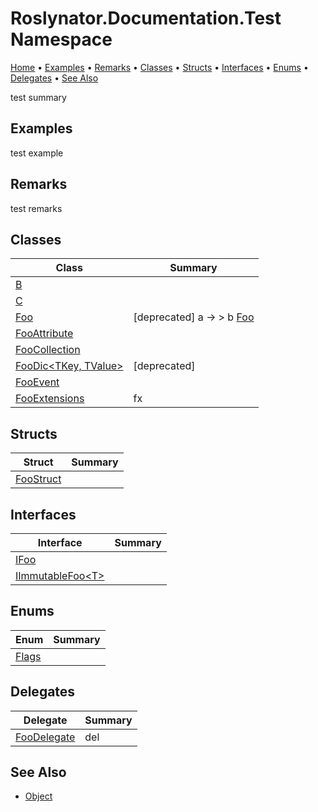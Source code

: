 <a name="_Top"></a>

# Roslynator\.Documentation\.Test Namespace

[Home](../../../README.md#_Top) &#x2022; [Examples](#examples) &#x2022; [Remarks](#remarks) &#x2022; [Classes](#classes) &#x2022; [Structs](#structs) &#x2022; [Interfaces](#interfaces) &#x2022; [Enums](#enums) &#x2022; [Delegates](#delegates) &#x2022; [See Also](#see-also)

test summary

## Examples

test example

## Remarks

test remarks

## Classes

| Class | Summary |
| ----- | ------- |
| [B](B/README.md#_Top) | |
| [C](C/README.md#_Top) | |
| [Foo](Foo/README.md#_Top) | \[deprecated\] a → > b [Foo](Foo/README.md#_Top) |
| [FooAttribute](FooAttribute/README.md#_Top) | |
| [FooCollection](FooCollection/README.md#_Top) | |
| [FooDic\<TKey, TValue>](FooDic-2/README.md#_Top) | \[deprecated\]  |
| [FooEvent](FooEvent/README.md#_Top) | |
| [FooExtensions](FooExtensions/README.md#_Top) | fx |

## Structs

| Struct | Summary |
| ------ | ------- |
| [FooStruct](FooStruct/README.md#_Top) | |

## Interfaces

| Interface | Summary |
| --------- | ------- |
| [IFoo](IFoo/README.md#_Top) | |
| [IImmutableFoo\<T>](IImmutableFoo-1/README.md#_Top) | |

## Enums

| Enum | Summary |
| ---- | ------- |
| [Flags](Flags/README.md#_Top) | |

## Delegates

| Delegate | Summary |
| -------- | ------- |
| [FooDelegate](FooDelegate/README.md#_Top) | del |

## See Also

* [Object](https://docs.microsoft.com/en-us/dotnet/api/system.object)
